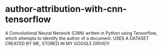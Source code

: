 # author-attribution-with-cnn-tensorflow
A Convolutional Neural Network (CNN) written in Python using Tensorflow, which attempts to identify the author of a document. USES A DATASET CREATED BY ME, STORED IN MY GOOGLE DRIVE!!!
